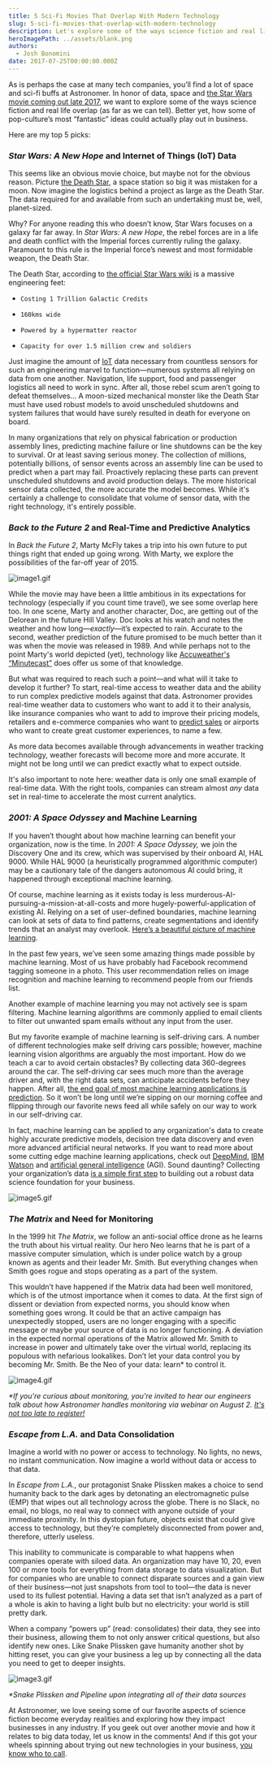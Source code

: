 ```yaml
---
title: 5 Sci-Fi Movies That Overlap With Modern Technology
slug: 5-sci-fi-movies-that-overlap-with-modern-technology
description: Let's explore some of the ways science fiction and real life overlap (as far as we can tell). And how these “fantastic” ideas can play out in business.
heroImagePath: ../assets/blank.png
authors:
  - Josh Bonomini
date: 2017-07-25T00:00:00.000Z
---
```


As is perhaps the case at many tech companies, you’ll find a lot of space and sci-fi buffs at Astronomer. In honor of data, space and [the Star Wars movie coming out late 2017](https://www.youtube.com/watch?v=VZSKN312BXw), we want to explore some of the ways science fiction and real life overlap (as far as we can tell). Better yet, how some of pop-culture’s most “fantastic” ideas could actually play out in business.

Here are my top 5 picks:

### _Star Wars: A New Hope_ and Internet of Things (IoT) Data

This seems like an obvious movie choice, but maybe not for the obvious reason. Picture [the Death Star](https://en.wikipedia.org/wiki/Death_Star), a space station so big it was mistaken for a moon. Now imagine the logistics behind a project as large as the Death Star. The data required for and available from such an undertaking must be, well, planet-sized.

Why? For anyone reading this who doesn’t know, Star Wars focuses on a galaxy far far away. In _Star Wars: A new Hope_, the rebel forces are in a life and death conflict with the Imperial forces currently ruling the galaxy. Paramount to this rule is the Imperial force’s newest and most formidable weapon, the Death Star.

The Death Star, according to [the official Star Wars wiki](https://starwars.wikia.com/wiki/Death_Star) is a massive engineering feet:

*     Costing 1 Trillion Galactic Credits
*     160kms wide
*     Powered by a hypermatter reactor
*     Capacity for over 1.5 million crew and soldiers

Just imagine the amount of [IoT](https://searchbusinessanalytics.techtarget.com/essentialguide/IoT-analytics-guide-Understanding-Internet-of-Things-data) data necessary from countless sensors for such an engineering marvel to function—numerous systems all relying on data from one another. Navigation, life support, food and passenger logistics all need to work in sync. After all, those rebel scum aren’t going to defeat themselves…&nbsp;A moon-sized mechanical monster like the Death Star must have used robust models to avoid unscheduled shutdowns and system failures that would have surely resulted in death for everyone on board.

In many organizations that rely on physical fabrication or production assembly lines, predicting machine failure or line shutdowns can be the key to survival. Or at least saving serious money. The collection of millions, potentially billions, of sensor events across an assembly line can be used to predict when a part may fail. Proactively replacing these parts can prevent unscheduled shutdowns and avoid production delays. The more historical sensor data collected, the more accurate the model becomes.&nbsp;While it's certainly a challenge to consolidate that volume of sensor data, with the right technology, it's entirely possible.&nbsp;

### _Back to the Future 2_&nbsp;and Real-Time and Predictive Analytics

In&nbsp;_Back the Future 2_, Marty McFly&nbsp;takes a trip into his own future to put things right that ended up going wrong. With Marty, we explore the possibilities of the far-off year of&nbsp;2015.

![image1.gif](../assets/image1.gif)

While the movie may have been a little ambitious in its expectations for technology (especially if you count time travel), we see some overlap here too. In one scene, Marty and another character, Doc, are getting out of the Delorean in the future Hill Valley. Doc looks at his watch and notes the weather and how long—_exactly_—it’s expected to rain. Accurate to the second, weather prediction of the future promised to be much better than it was when the movie was released in 1989. And while perhaps not to the point Marty's world depicted (yet), technology like&nbsp;[Accuweather's “Minutecast”](https://www.accuweather.com/en/us/new-york-ny/10007/minute-weather-forecast/349727) does offer us some of that knowledge.

But what was required to reach such a point—and what will it take to develop it further? To start, real-time access to weather data and the ability to run complex predictive models against that data. Astronomer provides real-time weather data to customers who want to add it to their analysis, like insurance companies who want to add to improve their pricing models, retailers and e-commerce companies who want to [predict sales](https://business.weather.com/blog/attention-all-shoppers-understanding-weathers-big-impact-on-retail-sale)&nbsp;or airports who want to create great customer experiences, to name a few.

As more data becomes available through advancements in weather tracking technology, weather forecasts will become more and more accurate. It might not be long until we can predict exactly what to expect outside.

It's also important to note here: weather data is only one small example of real-time data. With the right tools, companies can stream almost _any_ data set in real-time to accelerate the most current analytics. &nbsp;&nbsp;

### _2001: A Space Odyssey_ and Machine Learning

If you haven’t thought about how machine learning can benefit your organization, now is the time. In _2001: A Space Odyssey,_ we join the Discovery One and its crew, which was supervised by their onboard AI, HAL 9000. While HAL 9000 (a heuristically programmed algorithmic computer) may be a cautionary tale of the dangers autonomous AI could bring, it happened through exceptional machine learning.

Of course, machine learning as it exists today is less murderous-AI-pursuing-a-mission-at-all-costs and more hugely-powerful-application of existing AI. Relying on a set of user-defined boundaries, machine learning can look at sets of data to find patterns, create segmentations and identify trends that an analyst may overlook. [Here’s a beautiful picture of machine learning](https://www.r2d3.us/visual-intro-to-machine-learning-part-1/).

In the past few years, we’ve seen some amazing things made possible by machine learning. Most of us have probably had Facebook recommend tagging someone in a photo. This user recommendation relies on image recognition and machine learning to recommend people from our friends list.

Another example of machine learning you may not actively see is spam filtering. Machine learning algorithms are commonly applied to email clients to filter out unwanted spam emails without any input from the user.

But my favorite example of machine learning is self-driving cars. A number of different technologies make self driving cars possible; however, machine learning vision algorithms are arguably the most important. How do we teach a car to avoid certain obstacles? By collecting data 360-degrees around the car. The self-driving car sees much more than the average driver and, with the right data sets, can anticipate accidents before they happen. After all, [the end goal of most machine learning applications is prediction](https://www.simplilearn.com/what-is-machine-learning-and-why-it-matters-article). So it won’t be long until we’re sipping on our morning coffee and flipping through our favorite news feed all while safely on our way to work in our self-driving car.

In fact, machine learning can be applied to any organization's data to create highly accurate predictive models, decision tree data discovery and even more advanced artificial neural networks. If you want to read more about some cutting edge machine learning applications, check out [DeepMind](https://deepmind.com/), [IBM Watson](https://www.ibm.com/watson/) and [artificial general intelligence](https://en.wikipedia.org/wiki/Artificial_general_intelligence) (AGI). Sound daunting? Collecting your organization’s data [is a simple first step](https://www.astronomer.io/solutions/complexetl) to building out a robust data science foundation for your business.&nbsp;

![image5.gif](../assets/image5.gif)

### _The Matrix_ and Need for Monitoring

In the 1999 hit _The Matrix_, we follow an anti-social office drone as he learns the truth about his virtual reality. Our hero Neo learns that he is part of a massive computer simulation, which is under police watch by a group known as agents and their leader Mr. Smith. But everything changes when Smith goes rogue and stops operating as a part of the system.

This wouldn’t have happened if the Matrix data had been well monitored, which is of the utmost importance when it comes to data. At the first sign of dissent or deviation from expected norms, you should know when something goes wrong. It could be that an active campaign has unexpectedly stopped, users are no longer engaging with a specific message or maybe your source of data is no longer functioning. A deviation in the expected normal operations of the Matrix allowed Mr. Smith to increase in power and ultimately take over the virtual world, replacing its populous with nefarious lookalikes. Don’t let your data control you by becoming Mr. Smith. Be the Neo of your data: learn\* to control it.&nbsp;

![image4.gif](../assets/image4.gif)

_\*If you're curious about monitoring, you're invited to hear our engineers talk about how Astronomer handles monitoring via webinar on August 2. [It's not too late to register!](https://www.astronomer.io/fireside-chat-monitoring)_

### _Escape from L.A._ and Data Consolidation

Imagine a world with no power or access to technology. No lights, no news, no instant communication. Now imagine a world without data or access to that data.

In _Escape from L.A._, our protagonist Snake Plissken makes a choice to send humanity back to the dark ages by detonating an electromagnetic pulse (EMP) that wipes out all technology across the globe. There is no Slack, no email, no blogs, no real way to connect with anyone outside of your immediate proximity. In this dystopian future, objects exist that could give access to technology, but they’re completely disconnected from power and, therefore, utterly useless.

This inability to communicate is comparable to what happens when companies operate with siloed data. An organization may have 10, 20, even 100 or more tools for everything from data storage to data visualization. But for companies who are unable to connect disparate sources and a gain view of their business—not just snapshots from tool to tool—the data is never used to its fullest potential. Having a data set that isn’t analyzed as a part of a whole is akin to having a light bulb but no electricity: your world is still pretty dark. &nbsp; &nbsp;

When a company “powers up” (read: consolidates) their data, they see into their business, allowing them to not only answer critical questions, but also identify new ones. Like Snake Plissken gave humanity another shot by hitting reset, you can give your business a leg up by connecting all the data you need to get to deeper insights.

 ![image3.gif](../assets/image3.gif)

_\*Snake Plissken and Pipeline upon integrating all of their data sources_

At Astronomer, we love seeing some of our favorite aspects of science fiction become everyday realities and exploring how they impact businesses in any industry. If you geek out over another movie and how it relates to big data today, let us know in the comments! And if this got your wheels spinning about trying out new technologies in your business, [you know who to call](https://www.astronomer.io/contact).

